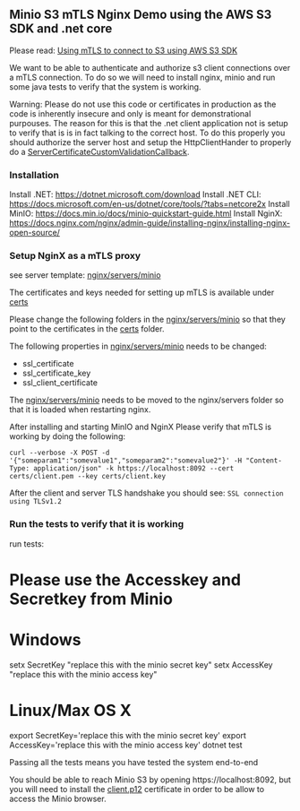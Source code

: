 ## Minio S3 mTLS Nginx Demo using the AWS S3 SDK and .net core

Please read: [Using mTLS to connect to S3 using AWS S3 SDK](https://medium.com/sydseter/using-mtls-to-connect-to-s3-using-java-aws-s3-sdk-95c9c1351b5)

We want to be able to authenticate and authorize s3 client connections over a mTLS connection. To do so we will need to install nginx, minio and run some java tests to verify that the system is working.

Warning: Please do not use this code or certificates in production as the code is  inherently insecure and only is meant for demonstrational purpouses. The reason for this is that the .net client application not is setup to verify that is is in fact talking to the correct host. To do this properly you should authorize the server host and setup the HttpClientHander to properly do a [ServerCertificateCustomValidationCallback](https://docs.microsoft.com/en-us/dotnet/api/system.net.http.httpclienthandler.servercertificatecustomvalidationcallback?view=netframework-4.8).

### Installation
Install .NET: https://dotnet.microsoft.com/download
Install .NET CLI: https://docs.microsoft.com/en-us/dotnet/core/tools/?tabs=netcore2x
Install MinIO: https://docs.min.io/docs/minio-quickstart-guide.html
Install NginX: https://docs.nginx.com/nginx/admin-guide/installing-nginx/installing-nginx-open-source/

### Setup NginX as a mTLS proxy
see server template: [nginx/servers/minio](./nginx/servers/minio)

The certificates and keys needed for setting up mTLS is available under [certs](./certs)

Please change the following folders in the [nginx/servers/minio](./nginx/servers/minio) so that they point to the certificates in the [certs](./certs) folder.

The following properties in [nginx/servers/minio](./nginx/servers/minio) needs to be changed:

- ssl_certificate
- ssl_certificate_key
- ssl_client_certificate

The [nginx/servers/minio](./nginx/servers/minio) needs to be moved to the nginx/servers folder so that it is loaded when restarting nginx.

After installing and starting MinIO and NginX Please verify that mTLS is working by doing the following:

    curl --verbose -X POST -d '{"someparam1":"somevalue1","someparam2":"somevalue2"}' -H "Content-Type: application/json" -k https://localhost:8092 --cert certs/client.pem --key certs/client.key

After the client and server TLS handshake you should see: `SSL connection using TLSv1.2`

### Run the tests to verify that it is working

run tests:
# Please use the Accesskey and Secretkey from Minio
# Windows
setx SecretKey "replace this with the minio secret key"
setx AccessKey "replace this with the minio access key"
# Linux/Max OS X
export SecretKey='replace this with the minio secret key'
export AccessKey='replace this with the minio access key'
dotnet test

Passing all the tests means you have tested the system end-to-end

You should be able to reach Minio S3 by opening https://localhost:8092, but you will need to install the [client.p12](certs/client.p12) certificate in order to be allow to access the Minio browser.
